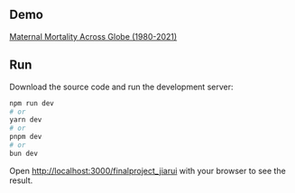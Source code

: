 ## Demo
[Maternal Mortality Across Globe (1980-2021)](https://iv-final-project.vercel.app/finalproject_jiarui)

## Run
Download the source code and run the development server:

```bash
npm run dev
# or
yarn dev
# or
pnpm dev
# or
bun dev
```

Open [http://localhost:3000/finalproject_jiarui](http://localhost:3000/finalproject_jiarui) with your browser to see the result.
